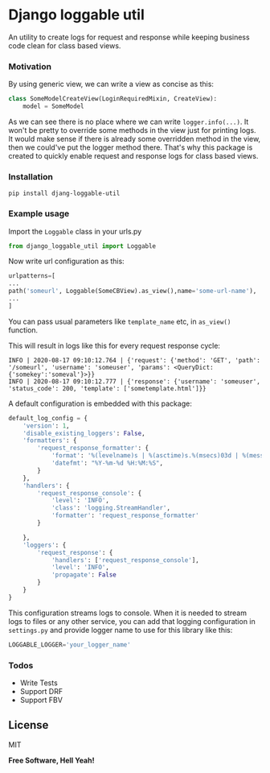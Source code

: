 # Django loggable util

An utility to create logs for request and response while keeping business code clean for class based views. 

### Motivation
By using generic view, we can write a view as concise as this:

```python
class SomeModelCreateView(LoginRequiredMixin, CreateView):
    model = SomeModel
```
As we can see there is no place where we can write `logger.info(...)`. It won't be pretty to override some methods in the view just for printing logs.
It would make sense if there is already some overridden method in the view, then we could've put the logger 
method there. That's why this package is created to quickly enable request and response logs for class based views.



### Installation

```shell script
pip install djang-loggable-util
```

### Example usage

Import the `Loggable` class in your urls.py
```python
from django_loggable_util import Loggable
```

Now write url configuration as this:

```python
urlpatterns=[
...
path('someurl', Loggable(SomeCBView).as_view(),name='some-url-name'),
...
]
```

You can pass usual parameters like `template_name` etc, in `as_view()` function.

This will result in logs like this for every request response cycle:

```text
INFO | 2020-08-17 09:10:12.764 | {'request': {'method': 'GET', 'path': '/someurl', 'username': 'someuser', 'params': <QueryDict: {'somekey':'someval'}>}}
INFO | 2020-08-17 09:10:12.777 | {'response': {'username': 'someuser', 'status_code': 200, 'template': ['sometemplate.html']}}
```

A default configuration is embedded with this package:
```python
default_log_config = {
    'version': 1,
    'disable_existing_loggers': False,
    'formatters': {
        'request_response_formatter': {
            'format': '%(levelname)s | %(asctime)s.%(msecs)03d | %(message)s',
            'datefmt': "%Y-%m-%d %H:%M:%S",
        }
    },
    'handlers': {
        'request_response_console': {
            'level': 'INFO',
            'class': 'logging.StreamHandler',
            'formatter': 'request_response_formatter'
        }

    },
    'loggers': {
        'request_response': {
            'handlers': ['request_response_console'],
            'level': 'INFO',
            'propagate': False
        }
    }
}
```
This configuration streams logs to console. When it is needed to stream logs to files or any other service, 
you can add that logging configuration in `settings.py` and provide logger name to use for this library like this:

```python
LOGGABLE_LOGGER='your_logger_name'
```

### Todos
 - Write Tests
 - Support DRF
 - Support FBV

License
----

MIT

**Free Software, Hell Yeah!**